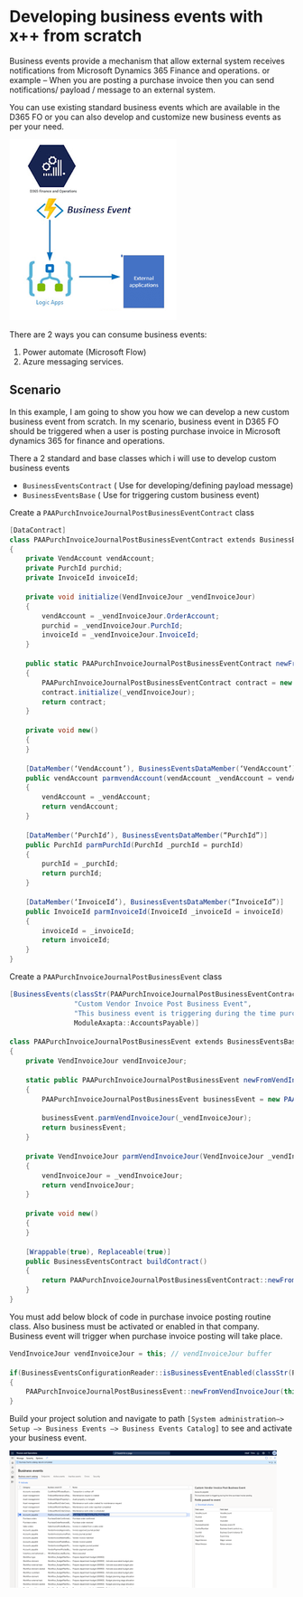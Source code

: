 # Developing business events with x++ from scratch


Business events provide a mechanism that allow external system receives notifications from Microsoft Dynamics 365 Finance and operations. 
or example – When you are posting a purchase invoice then you can send notifications/ payload / message to an external system.

You can use existing standard business events which are available in the D365 FO or you can also develop and customize new business events as per your need.

![image](image.png)

There are 2 ways you can consume business events:

1. Power automate (Microsoft Flow)
2. Azure messaging services.

## Scenario

In this example, I am going to show you how we can develop a new custom business event from scratch. In my scenario, business event in D365 FO should be triggered when a user is posting purchase invoice in Microsoft dynamics 365 for finance and operations.

There a 2 standard and base classes which i will use to develop custom business events

* `BusinessEventsContract` ( Use for developing/defining payload message)
* `BusinessEventsBase` ( Use for triggering custom business event)

Create a `PAAPurchInvoiceJournalPostBusinessEventContract` class

```c#
[DataContract]
class PAAPurchInvoiceJournalPostBusinessEventContract extends BusinessEventsContract
{
    private VendAccount vendAccount;
    private PurchId purchid;
    private InvoiceId invoiceId;

    private void initialize(VendInvoiceJour _vendInvoiceJour)
    {
        vendAccount = _vendInvoiceJour.OrderAccount;
        purchid = _vendInvoiceJour.PurchId;
        invoiceId = _vendInvoiceJour.InvoiceId;
    }

    public static PAAPurchInvoiceJournalPostBusinessEventContract newFromVendInvoiceJour(VendInvoiceJour _vendInvoiceJour)
    {
        PAAPurchInvoiceJournalPostBusinessEventContract contract = new PAAPurchInvoiceJournalPostBusinessEventContract();
        contract.initialize(_vendInvoiceJour);
        return contract;
    }

    private void new()
    {
    }

    [DataMember(‘VendAccount’), BusinessEventsDataMember(‘VendAccount’)]
    public vendAccount parmvendAccount(vendAccount _vendAccount = vendAccount)
    {
        vendAccount = _vendAccount;
        return vendAccount;
    }

    [DataMember(‘PurchId’), BusinessEventsDataMember(“PurchId”)]
    public PurchId parmPurchId(PurchId _purchId = purchId)
    {
        purchId = _purchId;
        return purchId;
    }

    [DataMember(‘InvoiceId’), BusinessEventsDataMember(“InvoiceId”)]
    public InvoiceId parmInvoiceId(InvoiceId _invoiceId = invoiceId)
    {
        invoiceId = _invoiceId;
        return invoiceId;
    }
}
```

Create a `PAAPurchInvoiceJournalPostBusinessEvent` class

```c#
[BusinessEvents(classStr(PAAPurchInvoiceJournalPostBusinessEventContract),
                "Custom Vendor Invoice Post Business Event",
                "This business event is triggering during the time purchase invoice posting",
                ModuleAxapta::AccountsPayable)]

class PAAPurchInvoiceJournalPostBusinessEvent extends BusinessEventsBase
{
    private VendInvoiceJour vendInvoiceJour;

    static public PAAPurchInvoiceJournalPostBusinessEvent newFromVendInvoiceJour(VendInvoiceJour _vendInvoiceJour)
    {
        PAAPurchInvoiceJournalPostBusinessEvent businessEvent = new PAAPurchInvoiceJournalPostBusinessEvent();

        businessEvent.parmVendInvoiceJour(_vendInvoiceJour);
        return businessEvent;
    }

    private VendInvoiceJour parmVendInvoiceJour(VendInvoiceJour _vendInvoiceJour = vendInvoiceJour)
    {
        vendInvoiceJour = _vendInvoiceJour;
        return vendInvoiceJour;
    }

    private void new()
    {
    }

    [Wrappable(true), Replaceable(true)]
    public BusinessEventsContract buildContract()
    {
        return PAAPurchInvoiceJournalPostBusinessEventContract::newFromVendInvoiceJour(vendInvoiceJour);
    }
}
```

You must add below block of code in purchase invoice posting routine class. Also business must be activated or enabled in that company. Business event will trigger when purchase invoice posting will take place.

```c#
VendInvoiceJour vendInvoiceJour = this; // vendInvoiceJour buffer

if(BusinessEventsConfigurationReader::isBusinessEventEnabled(classStr(PAAPurchInvoiceJournalPostBusinessEvent)))
{
    PAAPurchInvoiceJournalPostBusinessEvent::newFromVendInvoiceJour(this).send () ;
}
```

Build your project solution and navigate to path `[System administration–> Setup –> Business Events –> Business Events Catalog]` to see and activate your business event.

![image](image-2.png)
